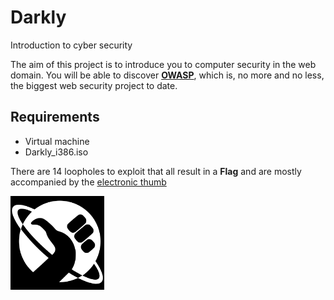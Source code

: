 # Darkly

Introduction to cyber security

The aim of this project is to introduce you to computer security in the web domain.
You will be able to discover  [**OWASP**](https://owasp.org/www-project-top-ten/), which is, no more and no less, the biggest web security project to date.

## Requirements
* Virtual machine 
* Darkly_i386.iso

There are 14 loopholes to exploit that all result in a **Flag** and are mostly accompanied by the [electronic thumb](https://hitchhikers.fandom.com/wiki/Electronic_Thumb)

<img src="https://github.com/TshireletsoMentor/Darkly/blob/main/win.png" width="150" alt="flag logo">


